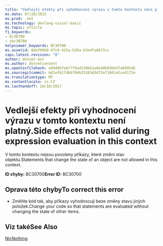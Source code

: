 ```yaml
---
title: "Vedlejší efekty při vyhodnocení výrazu v tomto kontextu není platný."
ms.date: 07/20/2015
ms.prod: .net
ms.technology: devlang-visual-basic
ms.topic: article
f1_keywords:
- bc30700
- vbc30700
helpviewer_keywords: BC30700
ms.assetid: 0daf00b9-47c6-415a-b39a-b3e4fa86f2cc
caps.latest.revision: "8"
author: dotnet-bot
ms.author: dotnetcontent
ms.openlocfilehash: e89d0bfa6f7fda4530bb1a0e48b05bb3fa6895d6
ms.sourcegitcommit: bd1ef61f4bb794b25383d3d72e71041a5ced172e
ms.translationtype: MT
ms.contentlocale: cs-CZ
ms.lasthandoff: 10/18/2017
---
```

# <a name="side-effects-not-valid-during-expression-evaluation-in-this-context"></a><span data-ttu-id="88fd1-102">Vedlejší efekty při vyhodnocení výrazu v tomto kontextu není platný.</span><span class="sxs-lookup"><span data-stu-id="88fd1-102">Side effects not valid during expression evaluation in this context</span></span>
<span data-ttu-id="88fd1-103">V tomto kontextu nejsou povoleny příkazy, které změní stav objektu.</span><span class="sxs-lookup"><span data-stu-id="88fd1-103">Statements that change the state of an object are not allowed in this context.</span></span>  
  
 <span data-ttu-id="88fd1-104">**ID chyby:** BC30700</span><span class="sxs-lookup"><span data-stu-id="88fd1-104">**Error ID:** BC30700</span></span>  
  
## <a name="to-correct-this-error"></a><span data-ttu-id="88fd1-105">Oprava této chyby</span><span class="sxs-lookup"><span data-stu-id="88fd1-105">To correct this error</span></span>  
  
-   <span data-ttu-id="88fd1-106">Změňte kód tak, aby příkazy vyhodnocují beze změny stavu jiných položek.</span><span class="sxs-lookup"><span data-stu-id="88fd1-106">Change your code so that statements are evaluated without changing the state of other items.</span></span>  
  
## <a name="see-also"></a><span data-ttu-id="88fd1-107">Viz také</span><span class="sxs-lookup"><span data-stu-id="88fd1-107">See Also</span></span>  
 [<span data-ttu-id="88fd1-108">Nic</span><span class="sxs-lookup"><span data-stu-id="88fd1-108">Nothing</span></span>](../../visual-basic/language-reference/nothing.md)
